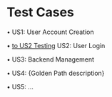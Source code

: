# Test Cases

•<link to template slide> US1: User Account Creation

• [to US2 Testing](https://docs.google.com/presentation/d/1yLvg2qkUb43ItoxmNf_4VPfgJjtEmov82dFa7KHwtr4/edit?usp=sharing) US2: User Login

•<link to template slide> US3: Backend Management

•<link to template slide> US4: {Golden Path description}

•<link to template slide> US5: …
